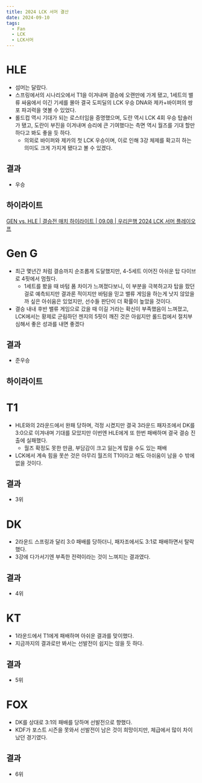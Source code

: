 ```yaml
---
title: 2024 LCK 서머 결산
date: 2024-09-10
tags:
  - Fan
  - LCK
  - LCK서머
---
```

# HLE
- 섬머는 달랐다.
- 스프링에서의 시나리오에서 T1을 이겨내며 결승에 오랜만에 가게 됐고, 1세트의 밸류 싸움에서 이긴 기세를 몰아 결국 도피딜의 LCK 우승 DNA와 제카+바이퍼의 쌍포 파괴력을 엿볼 수 있었다.
- 롤드컵 역시 기대가 되는 로스터임을 증명했으며, 도란 역시 LCK 4회 우승 탑솔러가 됐고, 도란이 부진을 이겨내며 승리에 큰 기여했다는 측면 역시 월즈를 기대 할만 하다고 봐도 좋을 듯 하다.
	- 의외로 바이퍼와 제카의 첫 LCK 우승이며, 이로 인해 3강 체제를 확고히 하는 의미도 크게 가지게 됐다고 볼 수 있겠다.
## 결과
- 우승
## 하이라이트
[GEN vs. HLE | 결승전 매치 하이라이트 | 09.08 | 우리은행 2024 LCK 서머 플레이오프](https://www.youtube.com/watch?v=B_1uXUUQFvM)
# Gen G
- 최근 몇년간 처럼 결승까지 순조롭게 도달했지만, 4-5세트 이어진 아쉬운 탑 다이브로 4핏에서 멈췄다.
	- 1세트를 봤을 때 바텀 폼 차이가 느껴졌다보니, 이 부분을 극복하고자 탑을 팠던 걸로 예측되지만 결과론 적이지만 바텀을 믿고 밸류 게임을 하는게 낫지 않았을까 싶은 아쉬움은 있었지만, 선수들 판단이 더 확률이 높았을 것이다.
- 결승 내내 후반 밸류 게임으로 갔을 때 이길 거라는 확신이 부족했음이 느껴졌고, LCK에서는 황제로 군림하던 젠지의 5핏이 깨진 것은 아쉽지만 롤드컵에서 절치부심해서 좋은 성과를 내면 좋겠다
## 결과
- 준우승
## 하이라이트
# T1
- HLE와의 2라운드에서 완패 당하며, 걱정 시켰지만 결국 3라운드 패자조에서 DK를 3:0으로 이겨내며 기대를 모았지만 이번엔 HLE에게 또 한번 패배하며 결국 결승 진출에 실패했다.
	- 월즈 확정도 못한 만큼, 부담감이 크고 잃는게 많을 수도 있는 패배
- LCK에서 계속 힘을 못쓴 것은 아무리 월즈의 T1이라고 해도 아쉬움이 남을 수 밖에 없을 것이다.
## 결과
- 3위
# DK
- 2라운드 스프링과 달리 3:0 패배를 당하더니, 패자조에서도 3:1로 패배하면서 탈락했다.
- 3강에 다가서기엔 부족한 전력이라는 것이 느껴지는 결과였다.
## 결과
- 4위
# KT
- 1라운드에서 T1에게 패배하며 아쉬운 결과를 맞이했다.
- 지금까지의 결과로만 봐서는 선발전이 쉽지는 않을 듯 하다.
## 결과
- 5위
# FOX
- DK를 상대로 3:1의  패배를 당하며 선발전으로 향했다.
- KDF가 포스트 시즌을 못와서 선발전이 남은 것이 희망이지만, 체급에서 많이 차이났던 경기였다.
## 결과
- 6위